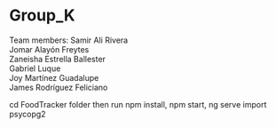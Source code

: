 # Group_K
Team members:
Samir Ali Rivera\
Jomar Alayón Freytes\
Zaneisha Estrella Ballester\
Gabriel Luque\
Joy Martínez Guadalupe\
James Rodríguez Feliciano

cd FoodTracker folder then run npm install, npm start, ng serve
import psycopg2
